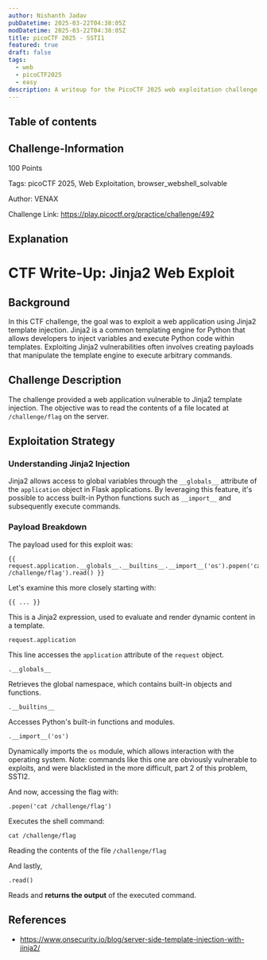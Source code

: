 ```yaml
---
author: Nishanth Jadav
pubDatetime: 2025-03-22T04:38:05Z
modDatetime: 2025-03-22T04:38:05Z
title: picoCTF 2025 - SSTI1
featured: true
draft: false
tags:
  - web
  - picoCTF2025
  - easy
description: A writeup for the PicoCTF 2025 web exploitation challenge, SSTI1.
---
```


## Table of contents

## Challenge-Information 

100 Points

Tags: picoCTF 2025, Web Exploitation, browser_webshell_solvable

Author: VENAX

Challenge Link: https://play.picoctf.org/practice/challenge/492

## Explanation
# CTF Write-Up: Jinja2 Web Exploit

## Background

In this CTF challenge, the goal was to exploit a web application using Jinja2 template injection. Jinja2 is a common templating engine for Python that allows developers to inject variables and execute Python code within templates. Exploiting Jinja2 vulnerabilities often involves creating payloads that manipulate the template engine to execute arbitrary commands.

## Challenge Description

The challenge provided a web application vulnerable to Jinja2 template injection. The objective was to read the contents of a file located at `/challenge/flag` on the server.

## Exploitation Strategy

### Understanding Jinja2 Injection

Jinja2 allows access to global variables through the `__globals__` attribute of the `application` object in Flask applications. By leveraging this feature, it's possible to access built-in Python functions such as `__import__` and subsequently execute commands.

### Payload Breakdown

The payload used for this exploit was:

```
{{ request.application.__globals__.__builtins__.__import__('os').popen('cat /challenge/flag').read() }}
```

Let's examine this more closely starting with:
```
{{ ... }}
```

This is a Jinja2 expression, used to evaluate and render dynamic content in a template. 

```
request.application
```

This line accesses the ```application``` attribute of the ```request``` object.

```
.__globals__
```

Retrieves the global namespace, which contains built-in objects and functions.

```
.__builtins__
```

Accesses Python's built-in functions and modules.

```
.__import__('os')
```

Dynamically imports the ```os``` module, which allows interaction with the operating system. Note: commands like this one are obviously vulnerable to exploits, and were blacklisted in the more difficult, part 2 of this problem, SSTI2.

And now, accessing the flag with: 
```
.popen('cat /challenge/flag')
```

Executes the shell command: 
```
cat /challenge/flag
```

Reading the contents of the file ```/challenge/flag```

And lastly,
```
.read()
```

Reads and **returns the output** of the executed command.

## References
- https://www.onsecurity.io/blog/server-side-template-injection-with-jinja2/
